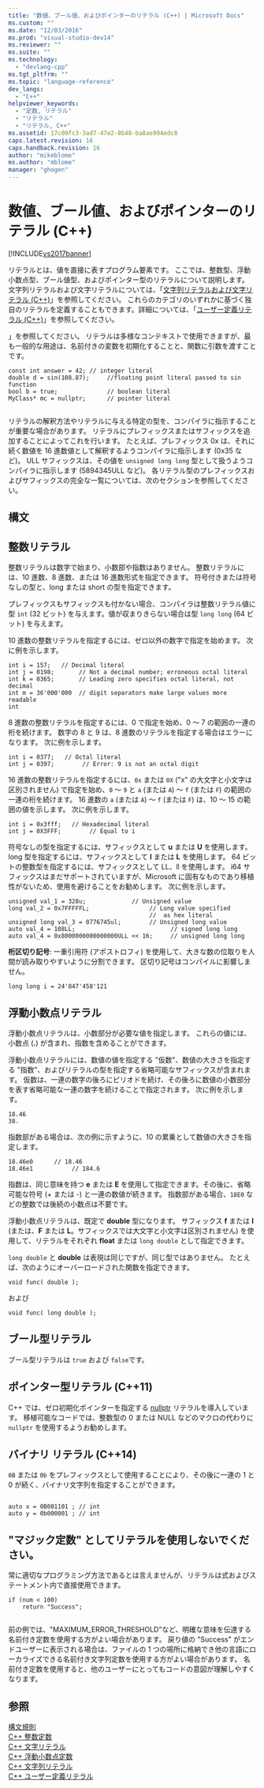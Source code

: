 ```yaml
---
title: "数値、ブール値、およびポインターのリテラル (C++) | Microsoft Docs"
ms.custom: ""
ms.date: "12/03/2016"
ms.prod: "visual-studio-dev14"
ms.reviewer: ""
ms.suite: ""
ms.technology: 
  - "devlang-cpp"
ms.tgt_pltfrm: ""
ms.topic: "language-reference"
dev_langs: 
  - "C++"
helpviewer_keywords: 
  - "定数, リテラル"
  - "リテラル"
  - "リテラル, C++"
ms.assetid: 17c09fc3-3ad7-47e2-8b48-ba8ae994edc8
caps.latest.revision: 16
caps.handback.revision: 16
author: "mikeblome"
ms.author: "mblome"
manager: "ghogen"
---
```

# 数値、ブール値、およびポインターのリテラル (C++)
[!INCLUDE[vs2017banner](../assembler/inline/includes/vs2017banner.md)]

リテラルとは、値を直接に表すプログラム要素です。  ここでは、整数型、浮動小数点型、ブール値型、およびポインター型のリテラルについて説明します。  文字列リテラルおよび文字リテラルについては、「[文字列リテラルおよび文字リテラル \(C\+\+\)](../cpp/string-and-character-literals-cpp.md)」を参照してください。  これらのカテゴリのいずれかに基づく独自のリテラルを定義することもできます。詳細については、「[ユーザー定義リテラル \(C\+\+\)](../Topic/User-Defined%20Literals%20%20\(C++\).md)」を参照してください。  
  
 」を参照してください。  リテラルは多様なコンテキストで使用できますが、最も一般的な用途は、名前付きの変数を初期化することと、関数に引数を渡すことです。  
  
```  
const int answer = 42; // integer literal  
double d = sin(108.87);     //floating point literal passed to sin function  
bool b = true;              // boolean literal  
MyClass* mc = nullptr;      // pointer literal  
  
```  
  
 リテラルの解釈方法やリテラルに与える特定の型を、コンパイラに指示することが重要な場合があります。  リテラルにプレフィックスまたはサフィックスを追加することによってこれを行います。  たとえば、プレフィックス 0x は、それに続く数値を 16 進数値として解釈するようコンパイラに指示します \(0x35 など\)。  ULL サフィックスは、その値を `unsigned long long` 型として扱うようコンパイラに指示します \(5894345ULL など\)。  各リテラル型のプレフィックスおよびサフィックスの完全な一覧については、次のセクションを参照してください。  
  
## 構文  
  
## 整数リテラル  
 整数リテラルは数字で始まり、小数部や指数はありません。  整数リテラルには、10 進数、8 進数、または 16 進数形式を指定できます。  符号付きまたは符号なしの型と、long または short の型を指定できます。  
  
 プレフィックスもサフィックスも付かない場合、コンパイラは整数リテラル値に型 `int` \(32 ビット\) を与えます。値が収まりきらない場合は型 `long long` \(64 ビット\) を与えます。  
  
 10 進数の整数リテラルを指定するには、ゼロ以外の数字で指定を始めます。  次に例を示します。  
  
```  
int i = 157;   // Decimal literal  
int j = 0198;       // Not a decimal number; erroneous octal literal  
int k = 0365;       // Leading zero specifies octal literal, not decimal  
int m = 36'000'000  // digit separators make large values more readable  
int   
```  
  
 8 進数の整数リテラルを指定するには、0 で指定を始め、0 ～ 7 の範囲の一連の桁を続けます。  数字の 8 と 9 は、8 進数のリテラルを指定する場合はエラーになります。  次に例を示します。  
  
```  
int i = 0377;   // Octal literal  
int j = 0397;        // Error: 9 is not an octal digit  
```  
  
 16 進数の整数リテラルを指定するには、`0x` または `0X` \("x" の大文字と小文字は区別されません\) で指定を始め、`0` ～ `9` と `a` \(または `A`\) ～ `f` \(または `F`\) の範囲の一連の桁を続けます。  16 進数の `a` \(または `A`\) ～ `f` \(または `F`\) は、10 ～ 15 の範囲の値を示します。  次に例を示します。  
  
```  
int i = 0x3fff;   // Hexadecimal literal  
int j = 0X3FFF;        // Equal to i  
```  
  
 符号なしの型を指定するには、サフィックスとして **u** または **U** を使用します。  long 型を指定するには、サフィックスとして **l** または **L** を使用します。  64 ビットの整数型を指定するには、サフィックスとして LL、ll を使用します。  i64 サフィックスはまだサポートされていますが、Microsoft に固有なものであり移植性がないため、使用を避けることをお勧めします。  次に例を示します。  
  
```  
unsigned val_1 = 328u;             // Unsigned value  
long val_2 = 0x7FFFFFL;                 // Long value specified   
                                        //  as hex literal  
unsigned long val_3 = 0776745ul;        // Unsigned long value  
auto val_4 = 108LL;                           // signed long long  
auto val_4 = 0x8000000000000000ULL << 16;     // unsigned long long   
```  
  
 **桁区切り記号**: 一重引用符 \(アポストロフィ\) を使用して、大きな数の位取りを人間が読み取りやすいように分割できます。  区切り記号はコンパイルに影響しません。  
  
```  
long long i = 24'847'458'121  
```  
  
## 浮動小数点リテラル  
 浮動小数点リテラルは、小数部分が必要な値を指定します。  これらの値には、小数点 \(**.**\) が含まれ、指数を含めることができます。  
  
 浮動小数点リテラルには、数値の値を指定する "仮数"、数値の大きさを指定する "指数"、およびリテラルの型を指定する省略可能なサフィックスが含まれます。  仮数は、一連の数字の後ろにピリオドを続け、その後ろに数値の小数部分を表す省略可能な一連の数字を続けることで指定されます。  次に例を示します。  
  
```  
18.46  
38.  
```  
  
 指数部がある場合は、次の例に示すように、10 の累乗として数値の大きさを指定します。  
  
```  
18.46e0      // 18.46  
18.46e1           // 184.6  
```  
  
 指数は、同じ意味を持つ **e** または **E** を使用して指定できます。その後に、省略可能な符号 \(\+ または \-\) と一連の数値が続きます。  指数部がある場合、`18E0` などの整数では後続の小数点は不要です。  
  
 浮動小数点リテラルは、既定で **double** 型になります。  サフィックス **f** または **l** \(または、**F** または **L**。サフィックスでは大文字と小文字は区別されません\) を使用して、リテラルをそれぞれ **float** または `long double` として指定できます。  
  
 `long double` と **double** は表現は同じですが、同じ型ではありません。  たとえば、次のようにオーバーロードされた関数を指定できます。  
  
```  
void func( double );  
```  
  
 および  
  
```  
void func( long double );  
```  
  
## ブール型リテラル  
 ブール型リテラルは `true` および `false`です。  
  
## ポインター型リテラル \(C\+\+11\)  
 C\+\+ では、ゼロ初期化ポインターを指定する [nullptr](../Topic/nullptr.md) リテラルを導入しています。  移植可能なコードでは、整数型の 0 または NULL などのマクロの代わりに `nullptr` を使用するようお勧めします。  
  
## バイナリ リテラル \(C\+\+14\)  
 `0B` または `0b` をプレフィックスとして使用することにより、その後に一連の 1 と 0 が続く、バイナリ文字列を指定することができます。  
  
```  
  
auto x = 0B001101 ; // int  
auto y = 0b000001 ; // int  
```  
  
## "マジック定数" としてリテラルを使用しないでください。  
 常に適切なプログラミング方法であるとは言えませんが、リテラルは式およびステートメント内で直接使用できます。  
  
```  
if (num < 100)  
    return "Success";  
  
```  
  
 前の例では、"MAXIMUM\_ERROR\_THRESHOLD"など、明確な意味を伝達する名前付き定数を使用する方がよい場合があります。  戻り値の "Success" がエンドユーザーに表示される場合は、ファイルの 1 つの場所に格納でき他の言語にローカライズできる名前付き文字列定数を使用する方がよい場合があります。  名前付き定数を使用すると、他のユーザーにとってもコードの意図が理解しやすくなります。  
  
## 参照  
 [構文規則](../cpp/lexical-conventions.md)   
 [C\+\+ 整数定数](http://msdn.microsoft.com/ja-jp/1f3b58a4-8346-4533-ba6e-df26d76f8dcf)   
 [C\+\+ 文字リテラル](http://msdn.microsoft.com/ja-jp/a7901c61-524d-47c6-beb6-d9dacc2e72ed)   
 [C\+\+ 浮動小数点定数](http://msdn.microsoft.com/ja-jp/f6273f24-a876-4484-a7a2-e82275692ad3)   
 [C\+\+ 文字列リテラル](../cpp/string-and-character-literals-cpp.md)   
 [C\+\+ ユーザー定義リテラル](../Topic/User-Defined%20Literals%20%20\(C++\).md)